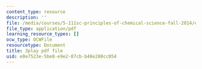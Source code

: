 ```yaml
---
content_type: resource
description: ''
file: /media/courses/5-111sc-principles-of-chemical-science-fall-2014/e0e7523e5be8e9e207cbb48e280cc054_-Y8pOF1AgUY.pdf
file_type: application/pdf
learning_resource_types: []
ocw_type: OCWFile
resourcetype: Document
title: 3play pdf file
uid: e0e7523e-5be8-e9e2-07cb-b48e280cc054
---
```

